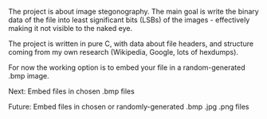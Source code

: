The project is about image stegonography. The main goal is write the binary data of the file into least significant bits (LSBs) of the images - effectively making it not visible to the naked eye.

The project is written in pure C, with data about file headers, and structure coming from my own research (Wikipedia, Google, lots of hexdumps).

For now the working option is to embed your file in a random-generated .bmp image.

Next: Embed files in chosen .bmp files

Future: Embed files in chosen or randomly-generated .bmp .jpg .png files
